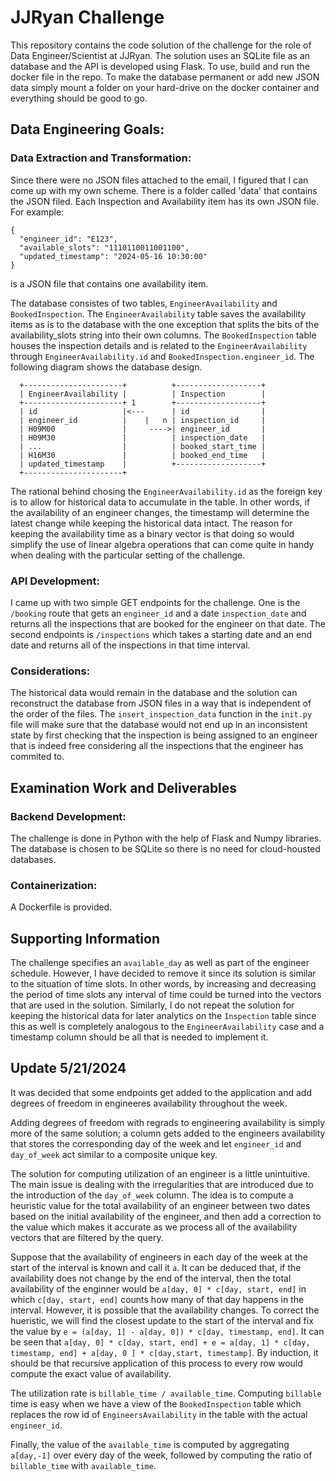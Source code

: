 # JJRyan Challenge

This repository contains the code solution of the challenge for the role of Data Engineer/Scientist at JJRyan. The solution uses an SQLite file as an database and the API is developed using Flask. To use, build and run the docker file in the repo. To make the database permanent or add new JSON data simply mount a folder on your hard-drive on the docker container and everything should be good to go.

## Data Engineering Goals:
### Data Extraction and Transformation:
Since there were no JSON files attached to the email, I figured that I can come up with my own scheme. There is a folder called 'data' that contains the JSON filed. Each Inspection and Availability item has its own JSON file. For example:

```
{
  "engineer_id": "E123",
  "available_slots": "1110110011001100",
  "updated_timestamp": "2024-05-16 10:30:00"
}
```
is a JSON file that contains one availability item.

The database consistes of two tables, `EngineerAvailability` and `BookedInspection`. The `EngineerAvailability` table saves the availability items as is to the database with the one exception that splits the bits of the availability_slots string into their own columns. The `BookedInspection` table houses the inspection details and is related to the `EngineerAvailability` through `EngineerAvailability.id` and `BookedInspection.engineer_id`. The following diagram shows the database design.

```
  +----------------------+          +-------------------+
  | EngineerAvailability |          | Inspection        |
  +----------------------+ 1        +-------------------+
  | id                   |<---      | id                |
  | engineer_id          |    |   n | inspection_id     |
  | H09M00               |     ---->| engineer_id       |
  | H09M30               |          | inspection_date   |
  | ...                  |          | booked_start_time |
  | H16M30               |          | booked_end_time   |
  | updated_timestamp    |          +-------------------+
  +----------------------+          

```
The rational behind chosing the `EngineerAvailability.id` as the foreign key is to allow for historical data to accumulate in the table. In other words, if the availability of an engineer changes, the timestamp will determine the latest change while keeping the historical data intact. The reason for keeping the availability time as a binary vector is that doing so would simplify the use of linear algebra operations that can come quite in handy when dealing with the particular setting of the challenge.

### API Development:
I came up with two simple GET endpoints for the challenge. One is the `/booking` route that gets an `engineer_id` and a date `inspection_date` and returns all the inspections that are booked for the engineer on that date. The second endpoints is `/inspections` which takes a starting date and an end date and returns all of the inspections in that time interval.

### Considerations:
The historical data would remain in the database and the solution can reconstruct the database from JSON files in a way that is independent of the order of the files. The `insert_inspection_data` function in the `init.py` file will make sure that the database would not end up in an inconsistent state by first checking that the inspection is being assigned to an engineer that is indeed free considering all the inspections that the engineer has commited to.

## Examination Work and Deliverables
### Backend Development:
The challenge is done in Python with the help of Flask and Numpy libraries. The database is chosen to be SQLite so there is no need for cloud-housted databases.
### Containerization:
A Dockerfile is provided.

## Supporting Information
The challenge specifies an `available_day` as well as part of the engineer schedule. However, I have decided to remove it since its solution is similar to the situation of time slots. In other words, by increasing and decreasing the period of time slots any interval of time could be turned into the vectors that are used in the solution. Similarly, I do not repeat the solution for keeping the historical data for later analytics on the `Inspection` table since this as well is completely analogous to the `EngineerAvailability` case and a timestamp column should be all that is needed to implement it.

## Update 5/21/2024
It was decided that some endpoints get added to the application and add degrees of freedom in engineeres availability throughout the week. 

Adding degrees of freedom with regrads to engineering availability is simply more of the same solution; a column gets added to the engineers availability that stores the corresponding day of the week and let `engineer_id` and `day_of_week` act similar to a composite unique key.

The solution for computing utilization of an engineer is a little unintuitive. The main issue is dealing with the irregularities that are introduced due to the introduction of the `day_of_week` column. The idea is to compute a heuristic value for the total availability of an engineer between two dates based on the initial availability of the engineer, and then add a correction to the value which makes it accurate as we process all of the availability vectors that are filtered by the query.

Suppose that the availability of engineers in each day of the week at the start of the interval is known and call it `a`. It can be deduced that, if the availability does not change by the end of the interval, then the total availability of the enginner would be `a[day, 0] * c[day, start, end]` in which `c[day, start, end]` counts how many of that day happens in the interval. However, it is possible that the availability changes. To correct the hueristic, we will find the closest update to the start of the interval and fix the value by `e = (a[day, 1] - a[day, 0]) * c[day, timestamp, end]`. It can be seen that `a[day, 0] * c[day, start, end] + e = a[day, 1] * c[day, timestamp, end] + a[day, 0 ] * c[day,start, timestamp]`. By induction, it should be that recursive application of this process to every row would compute the exact value of availability.

The utilization rate is `billable_time / available_time`. Computing `billable` time is easy when we have a view of the `BookedInspection` table which replaces the row id of `EngineersAvailability` in the table with the actual `engineer_id`.

Finally, the value of the `available_time` is computed by aggregating `a[day,-1]` over every day of the week, followed by computing the ratio of `billable_time` with `available_time`.